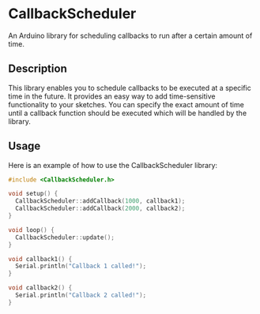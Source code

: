 # CallbackScheduler

An Arduino library for scheduling callbacks to run after a certain amount of time.

## Description

This library enables you to schedule callbacks to be executed at a specific time in the future. It provides an easy way to add time-sensitive functionality to your sketches. You can specify the exact amount of time until a callback function should be executed which will be handled by the library.

## Usage

Here is an example of how to use the CallbackScheduler library:

``` C++
#include <CallbackScheduler.h>

void setup() {
  CallbackScheduler::addCallback(1000, callback1);
  CallbackScheduler::addCallback(2000, callback2);
}

void loop() {
  CallbackScheduler::update();
}

void callback1() {
  Serial.println("Callback 1 called!");
}

void callback2() {
  Serial.println("Callback 2 called!");
}
```
